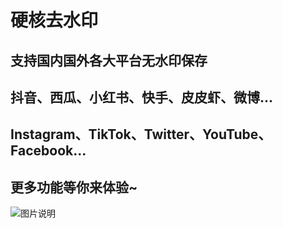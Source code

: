 # 硬核去水印
## 支持国内国外各大平台无水印保存
## 抖音、西瓜、小红书、快手、皮皮虾、微博...
## Instagram、TikTok、Twitter、YouTube、Facebook...
## 更多功能等你来体验~
![图片说明](https://free2.yunpng.top/2024/09/13/66e417e338bb1.png)
